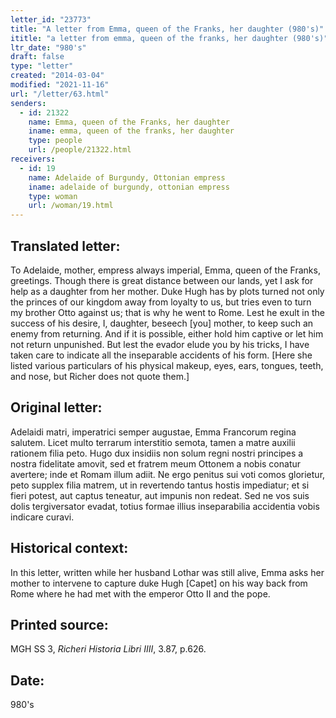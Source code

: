 ```yaml
---
letter_id: "23773"
title: "A letter from Emma, queen of the Franks, her daughter (980's)"
ititle: "a letter from emma, queen of the franks, her daughter (980's)"
ltr_date: "980's"
draft: false
type: "letter"
created: "2014-03-04"
modified: "2021-11-16"
url: "/letter/63.html"
senders:
  - id: 21322
    name: Emma, queen of the Franks, her daughter
    iname: emma, queen of the franks, her daughter
    type: people
    url: /people/21322.html
receivers:
  - id: 19
    name: Adelaide of Burgundy, Ottonian empress
    iname: adelaide of burgundy, ottonian empress
    type: woman
    url: /woman/19.html
---
```

<h2> Translated letter:</h2>To Adelaide, mother, empress always imperial, Emma, queen of the Franks, greetings.  Though there is great distance between our lands, yet I ask for help as a daughter from her mother.  Duke Hugh has by plots turned not only the princes of our kingdom away from loyalty to us, but tries even to turn my brother Otto against us; that is why he went to Rome.  Lest he exult in the success of his desire, I, daughter, beseech [you] mother, to keep such an enemy from returning.  And if it is possible, either hold him captive or let him not return unpunished.  But lest the evador elude you by his tricks, I have taken care to indicate all the inseparable accidents of his form.
[Here she listed various particulars of his physical makeup, eyes, ears, tongues, teeth, and nose, but Richer does not quote them.]
<h2 class="mt-4"> Original letter:</h2>Adelaidi matri, imperatrici semper augustae, Emma Francorum regina salutem. Licet multo terrarum interstitio semota, tamen a matre auxilii rationem filia peto. Hugo dux insidiis non solum regni nostri principes a nostra fidelitate amovit, sed et fratrem meum Ottonem a nobis conatur avertere; inde et Romam illum adiit. Ne ergo penitus sui voti comos glorietur, peto supplex filia matrem, ut in revertendo tantus hostis impediatur; et si fieri potest, aut captus teneatur, aut impunis non redeat. Sed ne vos suis dolis tergiversator evadat, totius formae illius inseparabilia accidentia vobis indicare curavi.
<h2 class="mt-4"> Historical context:</h2>In this letter, written while her husband Lothar was still alive, Emma asks her mother to intervene to capture duke Hugh [Capet] on his way back from Rome where he had met with the emperor Otto II and the pope.
<h2 class="mt-4"> Printed source:</h2><p>MGH SS 3, <em>Richeri Historia Libri IIII</em>, 3.87, p.626.</p><h2 class="mt-4"> Date:</h2>980's